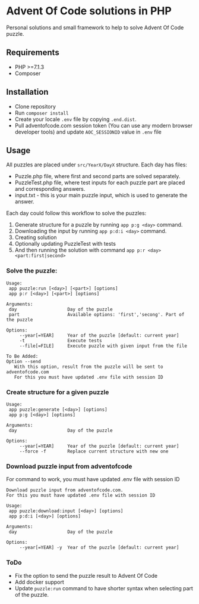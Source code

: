 # Advent Of Code solutions in PHP
Personal solutions and small framework to help to solve Advent Of Code puzzle.

## Requirements
- PHP >=7.1.3
- Composer

## Installation

- Clone repository
- Run `composer install`
- Create your locale `.env` file by copying `.end.dist`.
- Pull adventofcode.com session token (You can use any modern browser developer tools) and update `AOC_SESSIONID` value in `.env` file

## Usage
All puzzles are placed under `src/YearX/DayX` structure.
Each day has files:
- Puzzle.php file, where first and second parts are solved separately.
- PuzzleTest.php file, where test inputs for each puzzle part are placed and corresponding answers.
- input.txt - this is your main puzzle input, which is used to generate the answer.

Each day could follow this workflow to solve the puzzles:
1. Generate structure for a puzzle by running `app p:g <day>` command.
2. Downloading the input by running `app p:d:i <day>` command.
3. Creating solution
4. Optionally updating PuzzleTest with tests
5. And then running the solution with command `app p:r <day> <part:first|second>`

### Solve the puzzle:
````
Usage:
 app puzzle:run [<day>] [<part>] [options]
 app p:r [<day>] [<part>] [options]

Arguments:
 day                   Day of the puzzle
 part                  Available options: 'first','secong'. Part of the puzzle

Options:
     --year[=YEAR]     Year of the puzzle [default: current year]
     -t                Execute tests
     --file[=FILE]     Execute puzzle with given input from the file
    
To Be Added:
Option --send
   With this option, result from the puzzle will be sent to adventofcode.com
   For this you must have updated .env file with session ID
````
### Create structure for a given puzzle
````
Usage:
 app puzzle:generate [<day>] [options]
 app p:g [<day>] [options]

Arguments:
 day                   Day of the puzzle

Options:
     --year[=YEAR]     Year of the puzzle [default: current year]
     --force -f        Replace current structure with new one
````
### Download puzzle input from adventofcode
For command to work, you must have updated .env file with session ID
````
Download puzzle input from adventofcode.com.
For this you must have updated .env file with session ID

Usage:
 app puzzle:download:input [<day>] [options]
 app p:d:i [<day>] [options]

Arguments:
 day                   Day of the puzzle

Options:
     --year[=YEAR] -y  Year of the puzzle [default: current year]
````

### ToDo
- Fix the option to send the puzzle result to Advent Of Code
- Add docker support
- Update `puzzle:run` command to have shorter syntax when selecting part of the puzzle.
